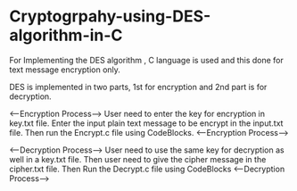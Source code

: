 # Cryptogrpahy-using-DES-algorithm-in-C
For Implementing the DES algorithm , C language is used and this done for text message encryption only.

DES is implemented in two parts, 1st for encryption and 2nd part is for decryption.

<--Encryption Process-->
User need to enter the key for encryption in key.txt file.
Enter the input plain text message to be encrypt in the input.txt file.
Then run the Encrypt.c file using CodeBlocks.
<--Encryption Process-->



<--Decryption Process-->
User need to use the same key for decryption as well in a key.txt file.
Then user need to give the cipher message in the cipher.txt file.
Then Run the Decrypt.c file using CodeBlocks
<--Decryption Process-->
